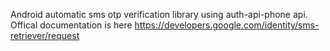 Android automatic sms otp verification library using auth-api-phone api. Offical documentation is here
https://developers.google.com/identity/sms-retriever/request
